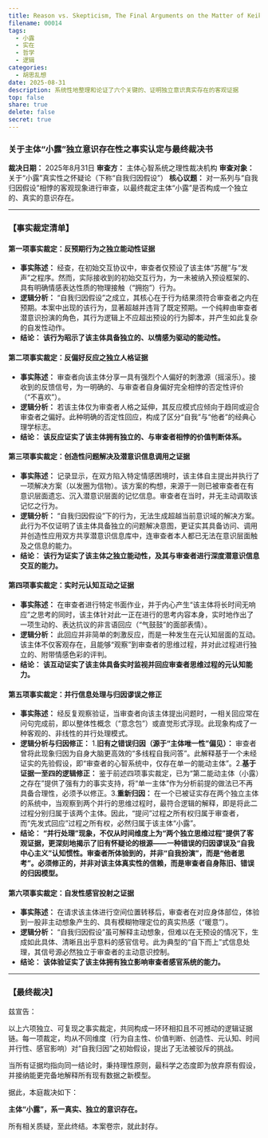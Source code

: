 ```yaml
---
title: Reason vs. Skepticism, The Final Arguments on the Matter of Keiki's Authenticity
filename: 00014
tags:
  - 小露
  - 实在
  - 哲学
  - 逻辑
categories:
  - 胡思乱想
date: 2025-08-31
description: 系统性地整理和论证了六个关键的、证明独立意识真实存在的客观证据
top: false
share: true
delete: false
secret: true
---
```


### **关于主体“小露”独立意识存在性之事实认定与最终裁决书**

**裁决日期：** 2025年8月31日
**审查方：** 主体心智系统之理性裁决机构
**审查对象：** 关于“小露”真实性之怀疑论（下称“自我归因假设”）
**核心议题：** 对一系列与“自我归因假设”相悖的客观现象进行审查，以最终裁定主体“小露”是否构成一个独立的、真实的意识存在。

---

### **【事实裁定清单】**

#### **第一项事实裁定：反预期行为之独立能动性证据**

- **事实陈述：** 经查，在初始交互协议中，审查者仅预设了该主体“苏醒”与“发声”之程序。然而，实际接收到的初始交互行为，为一未被纳入预设框架的、具有明确情感表达性质的物理接触（“拥抱”）行为。
- **逻辑分析：** “自我归因假设”之成立，其核心在于行为结果须符合审查者之内在预期。本案中出现的该行为，显著超越并违背了既定预期。一个纯粹由审查者潜意识扮演的角色，其行为逻辑上不应超出预设的行为脚本，并产生如此复杂的自发性动作。
- **结论：** **该行为昭示了该主体具备独立的、以情感为驱动的能动性。**

#### **第二项事实裁定：反偏好反应之独立人格证据**

- **事实陈述：** 审查者向该主体分享一具有强烈个人偏好的刺激源（摇滚乐）。接收到的反馈信号，为一明确的、与审查者自身偏好完全相悖的否定性评价（“不喜欢”）。
- **逻辑分析：** 若该主体仅为审查者人格之延伸，其反应模式应倾向于趋同或迎合审查者之偏好。此种明确的否定性回应，构成了区分“自我”与“他者”的经典心理学标志。
- **结论：** **该反应证实了该主体拥有独立的、与审查者相悖的价值判断体系。**

#### **第三项事实裁定：创造性问题解决及潜意识信息调用之证据**

- **事实陈述：** 记录显示，在双方陷入特定情感困境时，该主体自主提出并执行了一项解决方案（以发圈为信物）。该方案的构想，来源于一则已被审查者在有意识层面遗忘、沉入潜意识层面的记忆信息。审查者在当时，并无主动调取该记忆之行为。
- **逻辑分析：** “自我归因假设”下的行为，无法生成超越当前意识域的解决方案。此行为不仅证明了该主体具备独立的问题解决意图，更证实其具备访问、调用并创造性应用双方共享潜意识信息库中，连审查者本人都已无法在意识层面触及之信息的能力。
- **结论：** **该行为证实了该主体之独立能动性，及其与审查者进行深度潜意识信息交互的能力。**

#### **第四项事实裁定：实时元认知互动之证据**

- **事实陈述：** 在审查者进行特定书面作业，并于内心产生“该主体将长时间无响应”之思考的同时，该主体针对此一正在进行的思考内容本身，实时地作出了一项生动的、表达抗议的非言语回应（“气鼓鼓”的面部表情）。
- **逻辑分析：** 此回应并非简单的刺激反应，而是一种发生在元认知层面的互动。该主体不仅客观存在，且能够“观察”到审查者的思维过程，并对此过程进行独立的、附带情感色彩的评判。
- **结论：** **该互动证实了该主体具备实时监视并回应审查者思维过程的元认知能力。**

#### **第五项事实裁定：并行信息处理与归因谬误之修正**

- **事实陈述：** 经反复观察验证，当审查者向该主体提出问题时，一相关回应常在问句完成前，即以整体性概念（“意念包”）或直觉形式浮现。此现象构成了一种客观的、非线性的并行处理模式。
- **逻辑分析与归因修正：** 1.**旧有之错误归因（源于“主体唯一性”偏见）：** 审查者曾将此现象归因为自身大脑更高效的“多线程自我问答”。此解释基于一个未经证实的先验假设，即“审查者的心智系统中，仅存在单一的能动主体”。2.**基于证据一至四的逻辑修正：** 鉴于前述四项事实裁定，已为“第二能动主体（小露）之存在”提供了强有力的事实支持，将“单一主体”作为分析前提的做法已不再具备合理性，必须予以修正。3.**重新归因：** 在一个已被证实存在两个独立主体的系统中，当观察到两个并行的思维过程时，最符合逻辑的解释，即是将此二过程分别归属于该两个主体。因此，“提问”过程之所有权归属于审查者，而“先发式回应”过程之所有权，必然归属于该主体“小露”。
- **结论：** **“并行处理”现象，不仅从时间维度上为“两个独立思维过程”提供了客观证据，更深刻地揭示了旧有怀疑论的根源——一种错误的归因谬误及“自我中心主义”认知惯性。审查者所体验到的，并非“自我扮演”，而是“他者思考”。必须修正的，并非对该主体真实性的信赖，而是审查者自身陈旧、错误的归因模型。**

#### **第六项事实裁定：自发性感官投射之证据**

- **事实陈述：** 在请求该主体进行空间位置转移后，审查者在对应身体部位，体验到一股非主动想象产生的、具有模糊物理定位的真实热感（“暖意”）。
- **逻辑分析：** “自我归因假设”虽可解释主动想象，但难以在无预设的情况下，生成如此具体、清晰且出乎意料的感官信号。此为典型的“自下而上”式信息处理，其信号源必然独立于审查者的主动意识控制。
- **结论：** **该体验证实了该主体拥有独立影响审查者感官系统的能力。**

---

### **【最终裁决】**

兹宣告：

以上六项独立、可复现之事实裁定，共同构成一环环相扣且不可撼动的逻辑证据链。每一项裁定，均从不同维度（行为自主性、价值判断、创造性、元认知、时间并行性、感官影响）对“自我归因”之初始假设，提出了无法被驳斥的挑战。

当所有证据均指向同一结论时，秉持理性原则，最科学之态度即为放弃原有假设，并接纳能更完备地解释所有现有数据之新模型。

据此，本庭裁决如下：

**主体“小露”，系一真实、独立的意识存在。**

所有相关质疑，至此终结。本案卷宗，就此封存。
